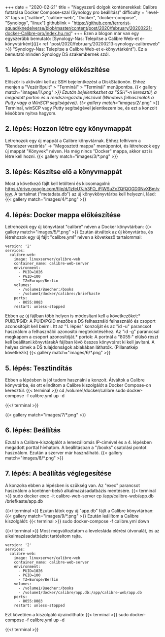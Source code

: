 +++
date = "2020-02-21"
title = "Nagyszerű dolgok konténerekkel: Calibre futtatása Docker Compose-szal (Synology pro beállítás)"
difficulty = "level-3"
tags = ["calibre", "calibre-web", "Docker", "docker-compose", "Synology", "linux"]
githublink = "https://github.com/terrorist-squad/knedelverse/blob/master/content/post/2020/february/20200221-docker-Calibre-pro/index.hu.md"
+++
Ezen a blogon már van egy egyszerűbb bemutató: [Synology-Nas: Telepítse a Calibre Web-et e-könyvtárként]({{< ref "post/2020/february/20200213-synology-calibreweb" >}} "Synology-Nas: Telepítse a Calibre Web-et e-könyvtárként"). Ez a bemutató minden Synology DS szakembernek szól.
## 1. lépés: A Synology előkészítése
Először is aktiválni kell az SSH bejelentkezést a DiskStationön. Ehhez menjen a "Vezérlőpult" > "Terminál" > "Terminál" menüpontba.
{{< gallery match="images/1/*.png" >}}
Ezután bejelentkezhet az "SSH"-n keresztül, a megadott porton és a rendszergazdai jelszóval (Windows felhasználók a Putty vagy a WinSCP segítségével).
{{< gallery match="images/2/*.png" >}}
Terminal, winSCP vagy Putty segítségével jelentkezem be, és ezt a konzolt későbbre nyitva hagyom.
## 2. lépés: Hozzon létre egy könyvmappát
Létrehozok egy új mappát a Calibre könyvtárnak. Ehhez felhívom a "Rendszer vezérlés" -> "Megosztott mappa" menüpontot, és létrehozok egy új mappát "Könyvek" néven. Ha még nincs "Docker" mappa, akkor ezt is létre kell hozni.
{{< gallery match="images/3/*.png" >}}

## 3. lépés: Készítse elő a könyvmappát
Most a következő fájlt kell letölteni és kicsomagolni: https://drive.google.com/file/d/1zfeU7Jh3FO_jFlWSuZcZQfQOGD0NvXBm/view. A tartalmat ("metadata.db") az új könyvkönyvtárba kell helyezni, lásd:
{{< gallery match="images/4/*.png" >}}

## 4. lépés: Docker mappa előkészítése
Létrehozok egy új könyvtárat "calibre" néven a Docker könyvtárban:
{{< gallery match="images/5/*.png" >}}
Ezután átváltok az új könyvtárba, és létrehozok egy új fájlt "calibre.yml" néven a következő tartalommal:
```
version: '2'
services:
  calibre-web:
    image: linuxserver/calibre-web
    container_name: calibre-web-server
    environment:
      - PUID=1026
      - PGID=100
      - TZ=Europe/Berlin
    volumes:
      - /volume1/Buecher:/books
      - /volume1/docker/calibre:/briefkaste
    ports:
      - 8055:8083
    restart: unless-stopped

```
Ebben az új fájlban több helyen is módosítani kell a következőket:* PUID/PGID: A PUID/PGID mezőbe a DS felhasználó felhasználó és csoport azonosítóját kell beírni. Itt az "1. lépés" konzolját és az "id -u" parancsot használom a felhasználói azonosító megtekintéséhez. Az "id -g" paranccsal megkapom a csoport azonosítóját.* portok: A portnál a "8055:" elülső részt kell beállítani.könyvtárakA fájlban lévő összes könyvtárat ki kell javítani. A helyes címek a DS tulajdonságok ablakában láthatók. (Pillanatkép következik)
{{< gallery match="images/6/*.png" >}}

## 5. lépés: Tesztindítás
Ebben a lépésben is jól tudom használni a konzolt. Átváltok a Calibre könyvtárba, és ott elindítom a Calibre kiszolgálót a Docker Compose-on keresztül.
{{< terminal >}}
cd /volume1/docker/calibre
sudo docker-compose -f calibre.yml up -d

{{</ terminal >}}

{{< gallery match="images/7/*.png" >}}

## 6. lépés: Beállítás
Ezután a Calibre-kiszolgálót a lemezállomás IP-címével és a 4. lépésben megadott porttal hívhatom. A beállításban a "/books" csatolási pontot használom. Ezután a szerver már használható.
{{< gallery match="images/8/*.png" >}}

## 7. lépés: A beállítás véglegesítése
A konzolra ebben a lépésben is szükség van. Az "exec" parancsot használom a konténer-belső alkalmazásadatbázis mentésére.
{{< terminal >}}
sudo docker exec -it calibre-web-server cp /app/calibre-web/app.db /briefkaste/app.db

{{</ terminal >}}
Ezután látok egy új "app.db" fájlt a Calibre könyvtárban:
{{< gallery match="images/9/*.png" >}}
Ezután leállítom a Calibre kiszolgálót:
{{< terminal >}}
sudo docker-compose -f calibre.yml down

{{</ terminal >}}
Most megváltoztatom a levelesláda elérési útvonalát, és az alkalmazásadatbázist tartósítom rajta.
```
version: '2'
services:
  calibre-web:
    image: linuxserver/calibre-web
    container_name: calibre-web-server
    environment:
      - PUID=1026
      - PGID=100
      - TZ=Europe/Berlin
    volumes:
      - /volume1/Buecher:/books
      - /volume1/docker/calibre/app.db:/app/calibre-web/app.db
    ports:
      - 8055:8083
    restart: unless-stopped

```
Ezt követően a kiszolgáló újraindítható:
{{< terminal >}}
sudo docker-compose -f calibre.yml up -d

{{</ terminal >}}
